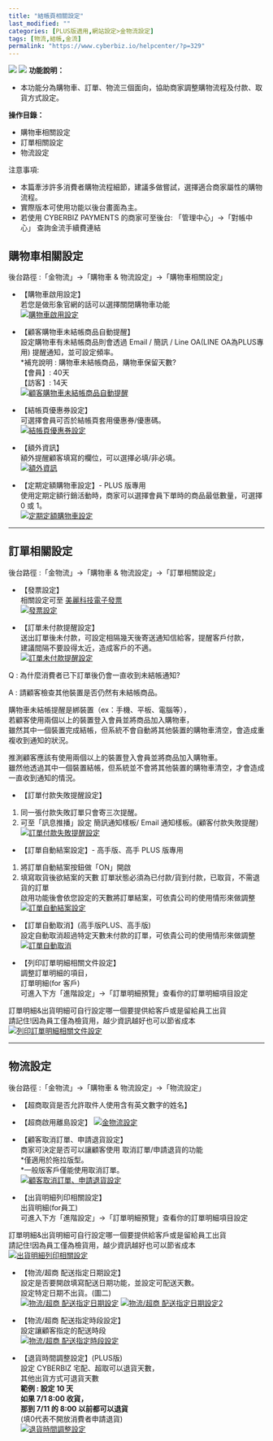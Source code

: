 ```yaml
---
title: "結帳頁相關設定"
last_modified: ""
categories: [PLUS版適用,網站設定>金物流設定]
tags: [物流,結帳,金流]
permalink: "https://www.cyberbiz.io/helpcenter/?p=329"
---
```


![](https://www.cyberbiz.io/helpcenter/wp-content/uploads/一般版3.png)
![](https://www.cyberbiz.io/helpcenter/wp-content/uploads/PLUS版3.png)
**功能說明：**  

* 本功能分為購物車、訂單、物流三個面向，協助商家調整購物流程及付款、取貨方式設定。

**操作目錄：**

* 購物車相關設定 
* 訂單相關設定
* 物流設定

注意事項:  

* 本篇牽涉許多消費者購物流程細節，建議多做嘗試，選擇適合商家屬性的購物流程。
* 實際版本可使用功能以後台畫面為主。
* 若使用 CYBERBIZ PAYMENTS 的商家可至後台: 「管理中心」→「對帳中心」 查詢金流手續費連結 



## 購物車相關設定


後台路徑 :「金物流」→「購物車 & 物流設定」→「購物車相關設定」  


* 【購物車啟用設定】  
若您是做形象官網的話可以選擇關閉購物車功能  
[![購物車啟用設定](https://www.cyberbiz.io/helpcenter/wp-content/uploads/結帳頁設定03.png)](https://www.cyberbiz.io/helpcenter/wp-content/uploads/結帳頁設定03.png)



* 【顧客購物車未結帳商品自動提醒】  
設定購物車有未結帳商品則會透過 Email / 簡訊 / Line OA(LINE OA為PLUS專用) 提醒通知，並可設定頻率。  
*補充說明 : 購物車未結帳商品，購物車保留天數?  
【會員】: 40天  
【訪客】: 14天  
[![顧客購物車未結帳商品自動提醒](https://www.cyberbiz.io/helpcenter/wp-content/uploads/結帳頁設定05.png)](https://www.cyberbiz.io/helpcenter/wp-content/uploads/結帳頁設定05.png)



* 【結帳頁優惠券設定】  
可選擇會員可否於結帳頁套用優惠券/優惠碼。  
[![結帳頁優惠券設定](https://www.cyberbiz.io/helpcenter/wp-content/uploads/購物車與金流01.png)](https://www.cyberbiz.io/helpcenter/wp-content/uploads/購物車與金流01.png)

* 【額外資訊】  
額外提醒顧客填寫的欄位，可以選擇必填/非必填。  
[![額外資訊](https://www.cyberbiz.io/helpcenter/wp-content/uploads/結帳頁設定06.png)](https://www.cyberbiz.io/helpcenter/wp-content/uploads/結帳頁設定06.png)



* 【定期定額購物車設定】- PLUS 版專用  
使用定期定額行銷活動時，商家可以選擇會員下單時的商品最低數量，可選擇 0 或 1。  
[![定期定額購物車設定](https://www.cyberbiz.io/support/wp-content/uploads/購物車與金流33.png)](https://www.cyberbiz.io/support/wp-content/uploads/購物車與金流33.png)

* * *



## 訂單相關設定


後台路徑 :「金物流」→「購物車 & 物流設定」→「訂單相關設定」  


* 【發票設定】  
相關設定可至 [美麗科技電子發票](https://www.cyberbiz.io/helpcenter/?p=4068)  
[![發票設定](https://www.cyberbiz.io/helpcenter/wp-content/uploads/結帳頁設定07.png)](https://www.cyberbiz.io/helpcenter/wp-content/uploads/結帳頁設定07.png)



* 【訂單未付款提醒設定】  
送出訂單後未付款，可設定相隔幾天後寄送通知信給客，提醒客戶付款，  
建議間隔不要設得太近，造成客戶的不適。  
[![訂單未付款提醒設定](https://www.cyberbiz.io/helpcenter/wp-content/uploads/結帳頁設定08.png)](https://www.cyberbiz.io/helpcenter/wp-content/uploads/結帳頁設定08.png)

Q : 為什麼消費者已下訂單後仍會一直收到未結帳通知?

A : 請顧客檢查其他裝置是否仍然有未結帳商品。

購物車未結帳提醒是綁裝置（ex：手機、平板、電腦等），  
若顧客使用兩個以上的裝置登入會員並將商品加入購物車，  
雖然其中一個裝置完成結帳，但系統不會自動將其他裝置的購物車清空，會造成重複收到通知的狀況。  

推測顧客應該有使用兩個以上的裝置登入會員並將商品加入購物車。  
雖然他透過其中一個裝置結帳，但系統並不會將其他裝置的購物車清空，才會造成一直收到通知的情況。





* 【訂單付款失敗提醒設定】  

1. 同一張付款失敗訂單只會寄三次提醒。
2. 可至「訊息推播」設定 簡訊通知樣板/ Email 通知樣板。(顧客付款失敗提醒)
[![訂單付款失敗提醒設定](https://www.cyberbiz.io/helpcenter/wp-content/uploads/結帳頁設定09.png)](https://www.cyberbiz.io/helpcenter/wp-content/uploads/結帳頁設定09.png)



* 【訂單自動結案設定】- 高手版、高手 PLUS 版專用  

1. 將訂單自動結案按鈕做「ON」開啟 
2. 填寫取貨後欲結案的天數
訂單狀態必須為已付款/貨到付款，已取貨，不需退貨的訂單  
啟用功能後會依您設定的天數將訂單結案，可依貴公司的使用情形來做調整  
[![訂單自動結案設定](https://www.cyberbiz.io/helpcenter/wp-content/uploads/結帳頁設定10.png)](https://www.cyberbiz.io/helpcenter/wp-content/uploads/結帳頁設定10.png)



* 【訂單自動取消】(高手版PLUS、高手版)  
設定自動取消超過特定天數未付款的訂單，可依貴公司的使用情形來做調整  
[![訂單自動取消](https://www.cyberbiz.io/helpcenter/wp-content/uploads/結帳頁設定11.png)](https://www.cyberbiz.io/helpcenter/wp-content/uploads/結帳頁設定11.png)



* 【列印訂單明細相關文件設定】  
調整訂單明細的項目，  
訂單明細(for 客戶)  
可進入下方「進階設定」→「訂單明細預覽」查看你的訂單明細項目設定  

訂單明細&出貨明細可自行設定哪一個要提供給客戶或是留給員工出貨  
請記住!因為員工僅為檢貨用，越少資訊越好也可以節省成本  
[![列印訂單明細相關文件設定](https://www.cyberbiz.io/helpcenter/wp-content/uploads/結帳頁設定12.png)](https://www.cyberbiz.io/helpcenter/wp-content/uploads/結帳頁設定12.png)



* * *



## 物流設定


後台路徑 :「金物流」→「購物車 & 物流設定」→「物流設定」  


* 【超商取貨是否允許取件人使用含有英文數字的姓名】
* 【超商啟用離島設定】
[![金物流設定](https://www.cyberbiz.io/helpcenter/wp-content/uploads/結帳頁設定13.png)](https://www.cyberbiz.io/helpcenter/wp-content/uploads/結帳頁設定13.png)  


* 【顧客取消訂單、申請退貨設定】  
商家可決定是否可以讓顧客使用 取消訂單/申請退貨的功能  
*僅適用於拖拉版型。  
*一般版客戶僅能使用取消訂單。  
[![顧客取消訂單、申請退貨設定](https://www.cyberbiz.io/helpcenter/wp-content/uploads/結帳頁設定14.png)](https://www.cyberbiz.io/helpcenter/wp-content/uploads/結帳頁設定14.png)



* 【出貨明細列印相關設定】  
出貨明細(for員工)  
可進入下方「進階設定」→「訂單明細預覽」查看你的訂單明細項目設定  

訂單明細&出貨明細可自行設定哪一個要提供給客戶或是留給員工出貨  
請記住!因為員工僅為檢貨用，越少資訊越好也可以節省成本  
[![出貨明細列印相關設定](https://www.cyberbiz.io/helpcenter/wp-content/uploads/結帳頁設定15.png)](https://www.cyberbiz.io/helpcenter/wp-content/uploads/結帳頁設定15.png)



* 【物流/超商 配送指定日期設定】  
設定是否要開啟填寫配送日期功能，並設定可配送天數。  
設定特定日期不出貨。(圖二)  
[![物流/超商 配送指定日期設定](https://www.cyberbiz.io/helpcenter/wp-content/uploads/結帳頁設定16.png)](https://www.cyberbiz.io/helpcenter/wp-content/uploads/結帳頁設定16.png) [![物流/超商
配送指定日期設定2](https://www.cyberbiz.io/helpcenter/wp-content/uploads/結帳頁設定17.png)](https://www.cyberbiz.io/helpcenter/wp-content/uploads/結帳頁設定17.png)



* 【物流/超商 配送指定時段設定】  
設定讓顧客指定的配送時段  
[![物流/超商 配送指定時段設定](https://www.cyberbiz.io/helpcenter/wp-content/uploads/結帳頁設定18.png)](https://www.cyberbiz.io/helpcenter/wp-content/uploads/結帳頁設定18.png)



* 【退貨時間調整設定】(PLUS版)  
設定 CYBERBIZ 宅配、超取可以退貨天數，  
其他出貨方式可退貨天數  
**範例 : 設定 10 天  
如果 7/1 8:00 收貨，  
那到 7/11 的 8:00 以前都可以退貨**  
(填0代表不開放消費者申請退貨)  
[![退貨時間調整設定](https://www.cyberbiz.io/helpcenter/wp-content/uploads/結帳頁設定19.png)](https://www.cyberbiz.io/helpcenter/wp-content/uploads/結帳頁設定19.png)



